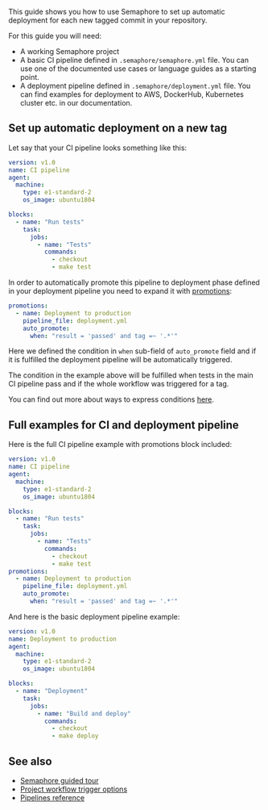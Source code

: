 This guide shows you how to use Semaphore to set up automatic deployment for
each new tagged commit in your repository.

For this guide you will need:

- A working Semaphore project
- A basic CI pipeline defined in `.semaphore/semaphore.yml` file. You can use one
of the documented use cases or language guides as a starting point.
- A deployment pipeline defined in `.semaphore/deployment.yml` file. You can find
examples for deployment to AWS, DockerHub, Kubernetes cluster etc. in our
documentation.

## Set up automatic deployment on a new tag

Let say that your CI pipeline looks something like this:

```yaml
version: v1.0
name: CI pipeline
agent:
  machine:
    type: e1-standard-2
    os_image: ubuntu1804

blocks:
  - name: "Run tests"
    task:
      jobs:
        - name: "Tests"
          commands:
            - checkout
            - make test
```

In order to automatically promote this pipeline to deployment phase defined in
your deployment pipeline you need to expand it with [promotions][promotions]:

```yaml
promotions:
  - name: Deployment to production
    pipeline_file: deployment.yml
    auto_promote:
      when: "result = 'passed' and tag =~ '.*'"
```

Here we defined the condition in `when` sub-field of `auto_promote` field and if
it is fulfilled the deployment pipeline will be automatically triggered.

The condition in the example above will be fulfilled when tests in the main CI
pipeline pass and if the whole workflow was triggered for a tag.

You can find out more about ways to express conditions [here][conditions].

## Full examples for CI and deployment pipeline

Here is the full CI pipeline example with promotions block included:

```yaml
version: v1.0
name: CI pipeline
agent:
  machine:
    type: e1-standard-2
    os_image: ubuntu1804

blocks:
  - name: "Run tests"
    task:
      jobs:
        - name: "Tests"
          commands:
            - checkout
            - make test
promotions:
  - name: Deployment to production
    pipeline_file: deployment.yml
    auto_promote:
      when: "result = 'passed' and tag =~ '.*'"
```

And here is the basic deployment pipeline example:

```yaml
version: v1.0
name: Deployment to production
agent:
  machine:
    type: e1-standard-2
    os_image: ubuntu1804

blocks:
  - name: "Deployment"
    task:
      jobs:
        - name: "Build and deploy"
          commands:
            - checkout
            - make deploy
```

## See also

- [Semaphore guided tour][guided-tour]
- [Project workflow trigger options][wf-trigger-options]
- [Pipelines reference][pipelines-ref]

[promotions]: https://docs.semaphoreci.com/article/50-pipeline-yaml#promotions
[conditions]: https://docs.semaphoreci.com/article/142-conditions-reference
[guided-tour]: https://docs.semaphoreci.com/category/56-guided-tour
[wf-trigger-options]: https://docs.semaphoreci.com/article/152-project-workflow-tigger-options
[pipelines-ref]: https://docs.semaphoreci.com/article/50-pipeline-yaml
